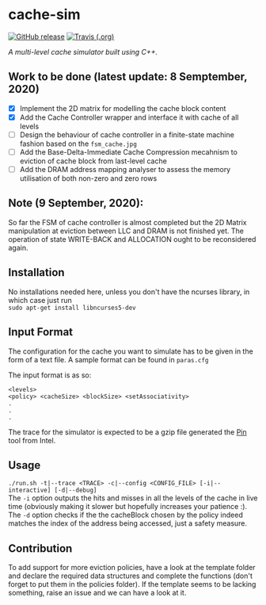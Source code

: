 # cache-sim  

[![GitHub release](https://img.shields.io/github/release/cache-sim/cache-sim.svg?style=for-the-badge)](https://github.com/cache-sim/cache-sim/releases/latest)
[![Travis (.org)](https://img.shields.io/travis/cache-sim/cache-sim.svg?style=for-the-badge)](https://travis-ci.org/cache-sim/cache-sim)

*A multi-level cache simulator built using C++.*  

## Work to be done (latest update: 8 Semptember, 2020)

- [x] Implement the 2D matrix for modelling the cache block content
- [x] Add the Cache Controller wrapper and interface it with cache of all levels 
- [ ] Design the behaviour of cache controller in a finite-state machine fashion based on the ```fsm_cache.jpg```
- [ ] Add the Base-Delta-Immediate Cache Compression mecahnism to eviction of cache block from last-level cache
- [ ] Add the DRAM address mapping analyser to assess the memory utilisation of both non-zero and zero rows 

## Note (9 September, 2020):
So far the FSM of cache controller is almost completed but the 2D Matrix manipulation at eviction between LLC and DRAM is not finished yet.
The operation of state WRITE-BACK and ALLOCATION ought to be reconsidered again. 


## Installation  

No installations needed here, unless you don't have the ncurses library, in which case just run  
```sudo apt-get install libncurses5-dev```

## Input Format  

The configuration for the cache you want to simulate has to be given in the form of a text file. A sample format can be found in ```paras.cfg```  

The input format is as so:  
```
<levels>  
<policy> <cacheSize> <blockSize> <setAssociativity>
.  
.  
.  
```  

The trace for the simulator is expected to be a gzip file generated the [Pin](https://software.intel.com/en-us/articles/pin-a-binary-instrumentation-tool-downloads) tool from Intel.  

## Usage  

```./run.sh -t|--trace <TRACE> -c|--config <CONFIG_FILE> [-i|--interactive] [-d|--debug]```  
The ```-i``` option outputs the hits and misses in all the levels of the cache in live time (obviously making it slower but hopefully increases your patience :).  
The ```-d``` option checks if the the cacheBlock chosen by the policy indeed matches the index of the address being accessed, just a safety measure.  

## Contribution  

To add support for more eviction policies, have a look at the template folder and declare the required data structures and complete the functions (don't forget to put them in the policies folder). If the template seems to be lacking something, raise an issue and we can have a look at it.  
